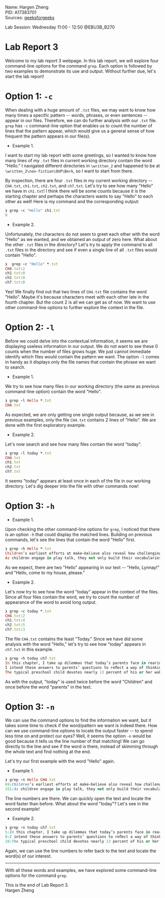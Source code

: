Name: Hargen Zheng\
PID: A17383701\
Sources: [geeksforgeeks](https://www.geeksforgeeks.org/grep-command-in-unixlinux/)

Lab Session: Wednesday 11:00 - 12:50 @EBU3B_B270

# Lab Report 3
Welcome to my lab report 3 webpage. In this lab report, we will explore four 
command-line options for the command `grep`. Each option is followed by two
examples to demonstrate its use and output. Without further due, let's start
the lab report!

# Option 1: `-c`
When dealing with a huge amount of `.txt` files, we may want to know how many
times a specific pattern -- words, phrases, or even sentences -- appear in our
files. Therefore, we can do further analysis with our `.txt` file. `grep` has
`-c` command-line option that enables us to count the number of lines that the 
pattern appear, which would give us a general sense of how frequent the pattern
appears in our file(s).

+ Example 1.

I want to start my lab report with some greetings, so I wanted to 
know how many lines of my `.txt` files in current working directory contain 
the word "Hello." I navigated different directories in `\written_2` and happened
to be at `\written_2\non-fiction\OUP\Berk`, so I want to start from there. 

By inspection, there are four `.txt` files in my current working directory -- 
`CH4.txt`, `ch1.txt`, `ch2.txt`, and `ch7.txt`. Let's try to see how many "Hello"
we have in `ch1.txt`! I think there will be some counts because it is the 
starting chapter and perhaps the characters wants to say "Hello" to each other
as well! Here is my command and the corresponding output:
```ruby 
❯ grep -c "Hello" ch1.txt
0
```

+ Example 2.

Unfortunately, the characters do not seem to greet each other with the word
"Hello" as we wanted, and we obtained an output of zero here. What about the
other `.txt` files in the directory? Let's try to apply the command to all 
`.txt` files in the directory and see if even a single line of all `.txt` files
would contain "Hello".
```ruby
❯  grep -c "Hello" *.txt
CH4.txt:2
ch1.txt:0
ch2.txt:0
ch7.txt:0
```

Yes! We finally find out that two lines of `CH4.txt` file contains the word 
"Hello". Maybe it's because characters meet with each other late in the fourth
chapter. But the count 2 is all we can get as of now. We want to use other
command-line options to further explore the context in the file.

# Option 2: `-l`
Before we could delve into the contextual information, it seems we are displaying useless information in our output. We do not want to see these 0 counts when the number of files grows huge. We just cannot immediate identify which files would contain the pattern we want. The option `-l` comes in handy as it displays only the file names that contain the phrase we want to search. 

+ Example 1.

We try to see how many files in our working directory (the same as previous command-line option) contain the word "Hello".
```ruby
❯ grep -l Hello *.txt
CH4.txt
```
As expected, we are only getting one single output because, as we see in previous examples, only the file `CH4.txt` contains 2 lines of "Hello". We are done with the first exploratory example.

+ Example 2.

Let's now search and see how many files contain the word "today".
```ruby
❯ grep -l today *.txt
CH4.txt
ch1.txt
ch2.txt
ch7.txt
```
It seems "today" appears at least once in each of the file in our working directory. Let's dig deeper into the file with other commands now!


# Option 3: `-h`
+ Example 1.

Upon checking the other command-line options for `grep`, I noticed that there is an option `-h` that could display the matched lines. Building on previous commands, let's see the lines that contain the word "Hello" first.
```ruby
❯ grep -h Hello *.txt
Children’s earliest efforts at make-believe also reveal how challenging they ﬁnd the task of detaching thought from reality. Initially, object substitutions are closely tied to the real things they represent. Toddlers between ages 1 1/2 and 2 generally use only realistic-looking objects while pretending—a toy telephone to talk into or a cup to drink from.9 Once, I handed a 21-month-old a small wooden block, put another to my ear, and called her on the phone: “Ring! Ring! Hello, Lynnay!” She responded by throwing down the block and turning to another activity. Yet when given a plastic replica of a push-button phone, Lynnay readily put the receiver to her ear and pretended to converse.
As children engage in play talk, they not only build their vocabularies but correct one another’s errors, either directly or by demonstrating the acceptable way to speak. In one instance, a kindergartner enacting a telephone conversation said, “Hello, come to my house, please.” Her play partner quickly countered with appropriate telephone greeting behavior: “No, ﬁrst you’ve got to say ‘How are you? What are you doing?’”28
```
As we expect, there are two "Hello" appearing in our text -- "Hello, Lynnay!" and "Hello, come to my house, please." 

+ Example 2.

Let's now try to see how the word "today" appear in the context of the files. Since all four files contain the word, we try to count the number of appearance of the word to avoid long output. 
```ruby
❯ grep -c today *.txt
CH4.txt:2
ch1.txt:4
ch2.txt:5
ch7.txt:3
```
The file `CH4.txt` contains the least "Today." Since we have did some analysis with the word "Hello," let's try to see how "today" appears in `ch7.txt` in this example.

```ruby
❯ grep -h today ch7.txt
In this chapter, I take up dilemmas that today’s parents face in rearing young children. Throughout this book, we have touched on myriad forces that make contemporary parenting highly challenging. These include one-sided, contradictory messages in the parenting-advice literature; career pressures that impinge on parent involvement in children’s lives; abysmally weak American child-care services to assist employed parents in their child-rearing roles; cultural violence and excessive materialism permeating children’s worlds; schools with less than optimal conditions for children’s learning; and impediments to granting children with deﬁcits and disabilities social experiences that maximize their development. 
I intend these answers to parents’ questions to reﬂect a way of thinking about child rearing, not a set of recipes for dealing with speciﬁc events. When parents are familiar with principles that are grounded in contemporary theory and research on children’s development, they can better deal with the quandaries generated by the changing home, school, and community contexts in which today’s children grow up. Although adverse cultural trends have complicated and threatened good child rearing, parents—as agents of change, buffers against stressful life circumstances, and gatekeepers of learning opportunities—can do much to protect, restore, and reshape children’s experiences.
The typical preschool child devotes nearly 13 percent of his or her waking hours to watching television, a ﬁgure that rises to 30 percent by school age. Clearly today’s children spend far too many hours in front of the TV set, a circumstance that restricts time available for joint parent–child activities, play, reading, and other worthwhile pursuits. Television is so pervasive an inﬂuence in children’s lives that I discussed it at length in Chapter 2.
```
As with the output, "today" is used twice before the word "Children" and once before the word "parents" in the text.


# Option 3: `-n`
We can use the command options to find the information we want, but it takes some time to check if the word/pattern we want is indeed there. How can we use command-line options to locate the output faster -- to spend less time on and protect our eyes? Well, it seems the option `-n` would be good because it tells us the line number of that matching! We can go directly to the line and see if the word is there, instead of skimming through the whole text and find nothing at the end.

Let's try our first example with the word "Hello" again.

+ Example 1.
```ruby
❯ grep -n Hello CH4.txt
69:Children’s earliest efforts at make-believe also reveal how challenging they ﬁnd the task of detaching thought from reality. Initially, object substitutions are closely tied to the real things they represent. Toddlers between ages 1 1/2 and 2 generally use only realistic-looking objects while pretending—a toy telephone to talk into or a cup to drink from.9 Once, I handed a 21-month-old a small wooden block, put another to my ear, and called her on the phone: “Ring! Ring! Hello, Lynnay!” She responded by throwing down the block and turning to another activity. Yet when given a plastic replica of a push-button phone, Lynnay readily put the receiver to her ear and pretended to converse.
151:As children engage in play talk, they not only build their vocabularies but correct one another’s errors, either directly or by demonstrating the acceptable way to speak. In one instance, a kindergartner enacting a telephone conversation said, “Hello, come to my house, please.” Her play partner quickly countered with appropriate telephone greeting behavior: “No, ﬁrst you’ve got to say ‘How are you? What are you doing?’”28
```
The line numbers are there. We can quickly open the text and locate the word faster than before. What about the word "today"? Let's see in the second example!

+ Example 2.
```ruby
❯ grep -n today ch7.txt
5:In this chapter, I take up dilemmas that today’s parents face in rearing young children. Throughout this book, we have touched on myriad forces that make contemporary parenting highly challenging. These include one-sided, contradictory messages in the parenting-advice literature; career pressures that impinge on parent involvement in children’s lives; abysmally weak American child-care services to assist employed parents in their child-rearing roles; cultural violence and excessive materialism permeating children’s worlds; schools with less than optimal conditions for children’s learning; and impediments to granting children with deﬁcits and disabilities social experiences that maximize their development. 
8:I intend these answers to parents’ questions to reﬂect a way of thinking about child rearing, not a set of recipes for dealing with speciﬁc events. When parents are familiar with principles that are grounded in contemporary theory and research on children’s development, they can better deal with the quandaries generated by the changing home, school, and community contexts in which today’s children grow up. Although adverse cultural trends have complicated and threatened good child rearing, parents—as agents of change, buffers against stressful life circumstances, and gatekeepers of learning opportunities—can do much to protect, restore, and reshape children’s experiences.
28:The typical preschool child devotes nearly 13 percent of his or her waking hours to watching television, a ﬁgure that rises to 30 percent by school age. Clearly today’s children spend far too many hours in front of the TV set, a circumstance that restricts time available for joint parent–child activities, play, reading, and other worthwhile pursuits. Television is so pervasive an inﬂuence in children’s lives that I discussed it at length in Chapter 2.
```
Again, we can use the line numbers to refer back to the text and locate the word(s) of our interest.

---

With all these words and examples, we have explored some command-line options for the command `grep`. 

This is the end of Lab Report 3.\
Hargen Zheng

